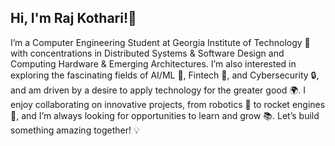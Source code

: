 ## Hi, I'm Raj Kothari!👋

I’m a Computer Engineering Student at Georgia Institute of Technology 🏫 with concentrations in Distributed Systems & Software Design and Computing Hardware & Emerging Architectures. I’m also interested in exploring the fascinating fields of AI/ML 🤖, Fintech 💸, and Cybersecurity 🔒, and am driven by a desire to apply technology for the greater good 🌍. I enjoy collaborating on innovative projects, from robotics 🤖 to rocket engines 🚀, and I’m always looking for opportunities to learn and grow 📚. Let’s build something amazing together! 💡
